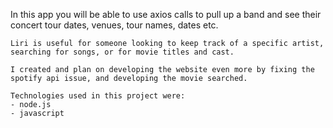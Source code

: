 In this app you will be able to use axios calls to pull up a band and see their concert tour dates, venues, tour names, dates etc.

    Liri is useful for someone looking to keep track of a specific artist, searching for songs, or for movie titles and cast. 

    I created and plan on developing the website even more by fixing the spotify api issue, and developing the movie searched. 

    Technologies used in this project were:
    - node.js
    - javascript

    

